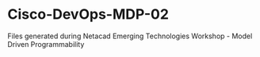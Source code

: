 # Cisco-DevOps-MDP-02
Files generated during Netacad Emerging Technologies Workshop - Model Driven Programmability
